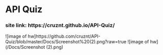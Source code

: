 # API Quiz
<h3>site link: https://cruznt.github.io/API-Quiz/</h3>
![image of hw]https://github.com/cruznt/API-Quiz/blob/master/Docs/Screenshot%20(2).png?raw=true
![image of hw](/Docs/Screenshot (2).png)
